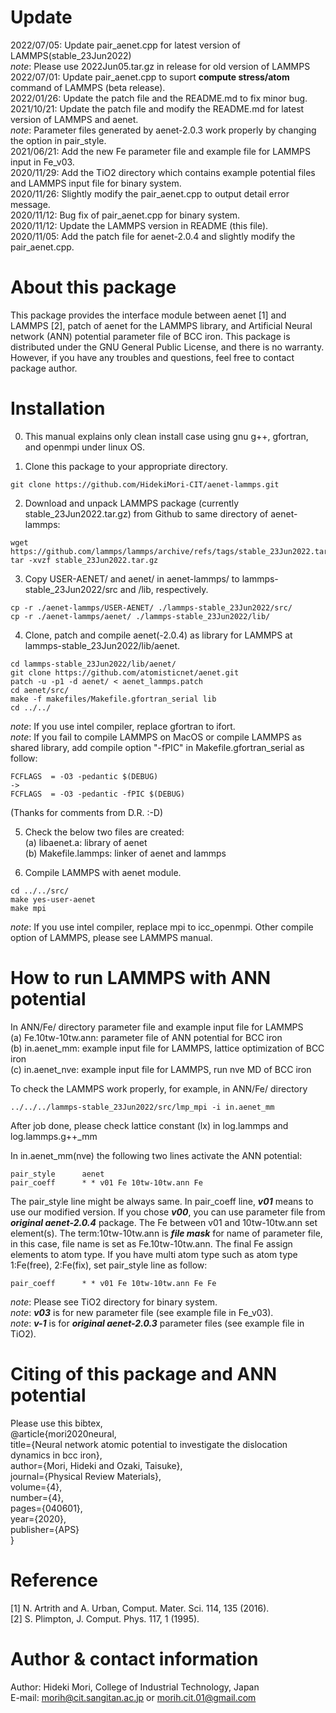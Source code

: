 # Update
2022/07/05: Update pair_aenet.cpp for latest version of LAMMPS(stable_23Jun2022)  
_note_: Please use 2022Jun05.tar.gz in release for old version of LAMMPS  
2022/07/01: Update pair_aenet.cpp to suport **compute stress/atom** command of LAMMPS (beta release).  
2022/01/26: Update the patch file and the README.md to fix minor bug.  
2021/10/21: Update the patch file and modify the README.md for latest version of LAMMPS and aenet.  
_note_: Parameter files generated by aenet-2.0.3 work properly by changing the option in pair_style.  
2021/06/21: Add the new Fe parameter file and example file for LAMMPS input in Fe_v03.  
2020/11/29: Add the TiO2 directory which contains example potential files and LAMMPS input file for binary system.  
2020/11/26: Slightly modify the pair_aenet.cpp to output detail error message.  
2020/11/12: Bug fix of pair_aenet.cpp for binary system.  
2020/11/12: Update the LAMMPS version in README (this file).  
2020/11/05: Add the patch file for aenet-2.0.4 and slightly modify the pair_aenet.cpp.  

# About this package

This package provides the interface module between aenet [1] and LAMMPS [2], patch of aenet for the LAMMPS library, and Artificial Neural network (ANN) potential parameter file of BCC iron.
This package is distributed under the GNU General Public License, and there is no warranty.
However, if you have any troubles and questions, feel free to contact package author.

# Installation

0. This manual explains only clean install case using gnu g++, gfortran, and openmpi under linux OS.

2. Clone this package to your appropriate directory.
``` 
git clone https://github.com/HidekiMori-CIT/aenet-lammps.git
```

2. Download and unpack LAMMPS package (currently stable_23Jun2022.tar.gz) from Github to same directory of aenet-lammps:  
``` 
wget https://github.com/lammps/lammps/archive/refs/tags/stable_23Jun2022.tar.gz
tar -xvzf stable_23Jun2022.tar.gz
``` 

3. Copy USER-AENET/ and aenet/ in aenet-lammps/ to lammps-stable_23Jun2022/src and /lib, respectively.
```
cp -r ./aenet-lammps/USER-AENET/ ./lammps-stable_23Jun2022/src/
cp -r ./aenet-lammps/aenet/ ./lammps-stable_23Jun2022/lib/
```

4. Clone, patch and compile aenet(-2.0.4) as library for LAMMPS at lammps-stable_23Jun2022/lib/aenet.
```
cd lammps-stable_23Jun2022/lib/aenet/
git clone https://github.com/atomisticnet/aenet.git
patch -u -p1 -d aenet/ < aenet_lammps.patch
cd aenet/src/
make -f makefiles/Makefile.gfortran_serial lib
cd ../../
```
_note_: If you use intel compiler, replace gfortran to ifort.  
_note_: If you fail to compile LAMMPS on MacOS or compile LAMMPS as shared library, add compile option "-fPIC" in Makefile.gfortran_serial as follow:  
```
FCFLAGS  = -O3 -pedantic $(DEBUG)
->
FCFLAGS  = -O3 -pedantic -fPIC $(DEBUG)
```
(Thanks for comments from D.R. :-D)

5. Check the below two files are created:  
(a) libaenet.a: library of aenet  
(b) Makefile.lammps: linker of aenet and lammps  

6. Compile LAMMPS with aenet module.
```
cd ../../src/
make yes-user-aenet
make mpi
```
_note_: If you use intel compiler, replace mpi to icc_openmpi. Other compile option of LAMMPS, please see LAMMPS manual.

# How to run LAMMPS with ANN potential

In ANN/Fe/ directory parameter file and example input file for LAMMPS  
(a) Fe.10tw-10tw.ann: parameter file of ANN potential for BCC iron   
(b) in.aenet_mm: example input file for LAMMPS, lattice optimization of BCC iron  
(c) in.aenet_nve: example input file for LAMMPS, run nve MD of BCC iron  

To check the LAMMPS work properly, for example, in ANN/Fe/ directory
```
../../../lammps-stable_23Jun2022/src/lmp_mpi -i in.aenet_mm
```
After job done, please check lattice constant (lx) in log.lammps and log.lammps.g++_mm

In in.aenet_mm(nve) the following two lines activate the ANN potential:
```
pair_style      aenet
pair_coeff      * * v01 Fe 10tw-10tw.ann Fe
```

The pair_style line might be always same.
In pair_coeff line, **_v01_** means to use our modified version. 
If you chose **_v00_**, you can use parameter file from **_original aenet-2.0.4_** package.
The Fe between v01 and 10tw-10tw.ann set element(s).
The term:10tw-10tw.ann is **_file mask_** for name of parameter file, in this case, file name is set as Fe.10tw-10tw.ann.
The final Fe assign elements to atom type.
If you have multi atom type such as atom type 1:Fe(free), 2:Fe(fix), set pair_style line as follow:  
```
pair_coeff      * * v01 Fe 10tw-10tw.ann Fe Fe 
```
_note_: Please see TiO2 directory for binary system.  
_note_: **_v03_** is for new parameter file (see example file in Fe_v03).  
_note_: **_v-1_** is for **_original aenet-2.0.3_** parameter files (see example file in TiO2).  

# Citing of this package and ANN potential
Please use this bibtex,  
@article{mori2020neural,  
  title={Neural network atomic potential to investigate the dislocation dynamics in bcc iron},  
  author={Mori, Hideki and Ozaki, Taisuke},  
  journal={Physical Review Materials},  
  volume={4},  
  number={4},  
  pages={040601},  
  year={2020},  
  publisher={APS}  
}

# Reference
[1] N. Artrith and A. Urban, Comput. Mater. Sci. 114, 135 (2016).  
[2] S. Plimpton, J. Comput. Phys. 117, 1 (1995).  
 

# Author & contact information
Author: Hideki Mori, College of Industrial Technology, Japan  
E-mail: morih@cit.sangitan.ac.jp or morih.cit.01@gmail.com

